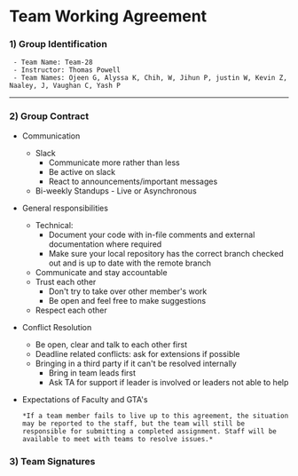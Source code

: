 # Team Working Agreement

### 1) **Group Identification** 


     - Team Name: Team-28
     - Instructor: Thomas Powell
     - Team Names: Ojeen G, Alyssa K, Chih, W, Jihun P, justin W, Kevin Z, Naaley, J, Vaughan C, Yash P

---

### 2) **Group Contract**
  
  - Communication
    - Slack 
      - Communicate more rather than less
      - Be active on slack
      - React to announcements/important messages
    - Bi-weekly Standups - Live or Asynchronous
  - General responsibilities
    - Technical:
      - Document your code with in-file comments and external documentation where required
      - Make sure your local repository has the correct branch checked out and is up to date with the remote branch 
    - Communicate and stay accountable
    - Trust each other
      - Don't try to take over other member's work
      - Be open and feel free to make suggestions
    - Respect each other
  - Conflict Resolution
    - Be open, clear and talk to each other first
    - Deadline related conflicts: ask for extensions if possible
    - Bringing in a third party if it can't be resolved internally
      - Bring in team leads first 
      - Ask TA for support if leader is involved or leaders not able to help
  - Expectations of Faculty and GTA's 
      
        *If a team member fails to live up to this agreement, the situation may be reported to the staff, but the team will still be responsible for submitting a completed assignment. Staff will be available to meet with teams to resolve issues.*

### 3) Team Signatures





